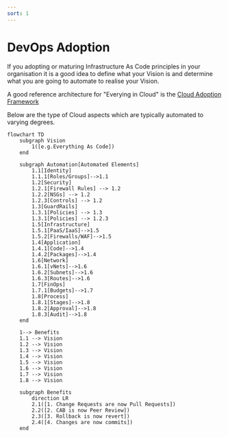 ```yaml
---
sort: 1
---
```


# DevOps Adoption

If you adopting or maturing Infrastructure As Code principles in your organisation it is a good idea to define what your Vision is and determine what you are going to automate to realise your Vision.

A good reference architecture for "Everying in Cloud" is the [Cloud Adoption Framework](https://learn.microsoft.com/en-us/azure/cloud-adoption-framework/ready/landing-zone/design-areas)

Below are the type of Cloud aspects which are typically automated to varying degrees.  

```mermaid
flowchart TD
    subgraph Vision
        1([e.g.Everything As Code])
    end

    subgraph Automation[Automated Elements]
        1.1[Identity]
        1.1.1[Roles/Groups]-->1.1
        1.2[Security]
        1.2.1[Firewall Rules] --> 1.2
        1.2.2[NSGs] --> 1.2
        1.2.3[Controls] --> 1.2
        1.3[GuardRails]
        1.3.1[Policies] --> 1.3
        1.3.1[Policies] --> 1.2.3    
        1.5[Infrastructure]
        1.5.1[PaaS/IaaS]-->1.5
        1.5.2[Firewalls/WAF]-->1.5
        1.4[Application]
        1.4.1[Code]-->1.4
        1.4.2[Packages]-->1.4
        1.6[Network]
        1.6.1[vNets]-->1.6
        1.6.2[Subnets]-->1.6
        1.6.3[Routes]-->1.6
        1.7[FinOps]
        1.7.1[Budgets]-->1.7
        1.8[Process]
        1.8.1[Stages]-->1.8
        1.8.2[Approval]-->1.8
        1.8.3[Audit]-->1.8
    end
    
    1--> Benefits
    1.1 --> Vision
    1.2 --> Vision
    1.3 --> Vision
    1.4 --> Vision
    1.5 --> Vision
    1.6 --> Vision
    1.7 --> Vision
    1.8 --> Vision

    subgraph Benefits
        direction LR
        2.1([1. Change Requests are now Pull Requests])
        2.2([2. CAB is now Peer Review])
        2.3([3. Rollback is now revert])
        2.4([4. Changes are now commits])
    end
```